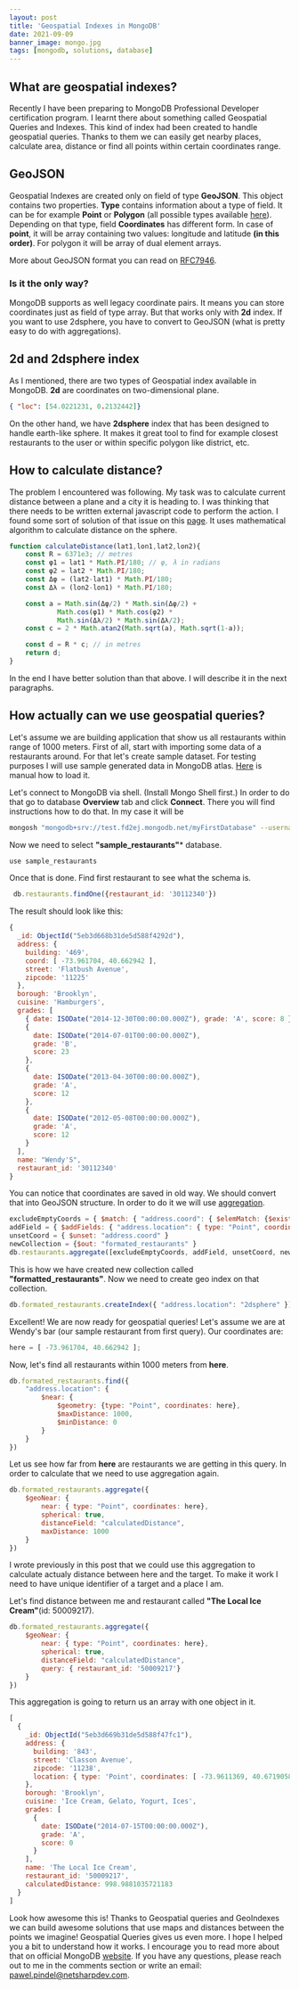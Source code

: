 ```yaml
---
layout: post
title: 'Geospatial Indexes in MongoDB'
date: 2021-09-09
banner_image: mongo.jpg
tags: [mongodb, solutions, database]
---
```


## What are geospatial indexes?

Recently I have been preparing to MongoDB Professional Developer certification program. I learnt there about something called Geospatial Queries and Indexes. This kind of index had been created to handle geospatial queries. Thanks to them we can easily get nearby places, calculate area, distance or find all points within certain coordinates range.

<!--more-->

## GeoJSON

Geospatial Indexes are created only on field of type **GeoJSON**. This object contains two properties. **Type** contains information about a type of field. It can be for example __Point__ or __Polygon__ (all possible types available [here](https://docs.mongodb.com/manual/reference/geojson/)). Depending on that type, field **Coordinates** has different form. In case of __point__, it will be array containing two values: longitude and latitude **(in this order)**. For polygon it will be array of dual element arrays.

More about GeoJSON format you can read on [RFC7946](https://datatracker.ietf.org/doc/html/rfc7946).

### Is it the only way?

MongoDB supports as well legacy coordinate pairs. It means you can store coordinates just as field of type array. But that works only with **2d** index. If you want to use 2dsphere, you have to convert to GeoJSON (what is pretty easy to do with aggregations).

## 2d and 2dsphere index

As I mentioned, there are two types of Geospatial index available in MongoDB. **2d** are coordinates on two-dimensional plane. 
```JSON
{ "loc": [54.0221231, 0.2132442]}
```
On the other hand, we have **2dsphere** index that has been designed to handle earth-like sphere. It makes it great tool to find  for example closest restaurants to the user or within specific polygon like district, etc.

## How to calculate distance?

The problem I encountered was following. My task was to calculate current distance between a plane and a city it is heading to. I was thinking that there needs to be written external javascript code to perform the action. I found some sort of solution of that issue on this [page](https://www.movable-type.co.uk/scripts/latlong.html). It uses mathematical algorithm to calculate distance on the sphere. 
```javascript
function calculateDistance(lat1,lon1,lat2,lon2){	
    const R = 6371e3; // metres
    const φ1 = lat1 * Math.PI/180; // φ, λ in radians
    const φ2 = lat2 * Math.PI/180;
    const Δφ = (lat2-lat1) * Math.PI/180;
    const Δλ = (lon2-lon1) * Math.PI/180;

    const a = Math.sin(Δφ/2) * Math.sin(Δφ/2) +
            Math.cos(φ1) * Math.cos(φ2) *
            Math.sin(Δλ/2) * Math.sin(Δλ/2);
    const c = 2 * Math.atan2(Math.sqrt(a), Math.sqrt(1-a));

    const d = R * c; // in metres
    return d;
}
```

In the end I have better solution than that above. I will describe it in the next paragraphs.

## How actually can we use geospatial queries?

Let's assume we are building application that show us all restaurants within range of 1000 meters.
First of all, start with importing some data of a restaurants around.
For that let's create sample dataset. For testing purposes I will use sample generated data in MongoDB atlas. [Here](https://docs.atlas.mongodb.com/sample-data/) is manual how to load it.

Let's connect to MongoDB via shell. (Install Mongo Shell first.)
In order to do that go to database __Overview__ tab and click __Connect__. There you will find instructions how to do that.
In my case it will be
```bash
mongosh "mongodb+srv://test.fd2ej.mongodb.net/myFirstDatabase" --username admin
```
Now we need to select **"sample_restaurants"*** database.
```javascript
use sample_restaurants
```
Once that is done. Find first restaurant to see what the schema is.
```javascript
 db.restaurants.findOne({restaurant_id: '30112340'})
```
The result should look like this:
```javascript
{
  _id: ObjectId("5eb3d668b31de5d588f4292d"),
  address: {
    building: '469',
    coord: [ -73.961704, 40.662942 ],
    street: 'Flatbush Avenue',
    zipcode: '11225'
  },
  borough: 'Brooklyn',
  cuisine: 'Hamburgers',
  grades: [
    { date: ISODate("2014-12-30T00:00:00.000Z"), grade: 'A', score: 8 },
    {
      date: ISODate("2014-07-01T00:00:00.000Z"),
      grade: 'B',
      score: 23
    },
    {
      date: ISODate("2013-04-30T00:00:00.000Z"),
      grade: 'A',
      score: 12
    },
    {
      date: ISODate("2012-05-08T00:00:00.000Z"),
      grade: 'A',
      score: 12
    }
  ],
  name: "Wendy'S",
  restaurant_id: '30112340'
}
```
You can notice that coordinates are saved in old way. We should convert that into GeoJSON structure. In order to do it we will use [aggregation](https://docs.mongodb.com/manual/aggregation/).
```javascript
excludeEmptyCoords = { $match: { "address.coord": { $elemMatch: {$exists: true}}}}
addField = { $addFields: { "address.location": { type: "Point", coordinates: "$address.coord"} } }
unsetCoord = { $unset: "address.coord" }
newCollection = {$out: "formated_restaurants" }
db.restaurants.aggregate([excludeEmptyCoords, addField, unsetCoord, newCollection]);
```
This is how we have created new collection called **"formatted_restaurants"**. 
Now we need to create geo index on that collection.
```javascript
db.formated_restaurants.createIndex({ "address.location": "2dsphere" })
```
Excellent! We are now ready for geospatial queries! Let's assume we are at Wendy's bar (our sample restaurant from first query). Our coordinates are: 
```javascript
here = [ -73.961704, 40.662942 ];
```

Now, let's find all restaurants within 1000 meters from **here**.
```javascript
db.formated_restaurants.find({
    "address.location": {
        $near: {
            $geometry: {type: "Point", coordinates: here},
            $maxDistance: 1000,
            $minDistance: 0
        }
    }
})
```
Let us see how far from **here** are restaurants we are getting in this query. In order to calculate that we need to use aggregation again.
```javascript
db.formated_restaurants.aggregate({
    $geoNear: {
        near: { type: "Point", coordinates: here},
        spherical: true,
        distanceField: "calculatedDistance",
        maxDistance: 1000
    }
})
```

I wrote previously in this post that we could use this aggregation to calculate actualy distance between here and the target. To make it work I need to have unique identifier of a target and a place I am.

Let's find distance between me and restaurant called __"The Local Ice Cream"__(id: 50009217).

```javascript
db.formated_restaurants.aggregate({
    $geoNear: {
        near: { type: "Point", coordinates: here},
        spherical: true,
        distanceField: "calculatedDistance",
        query: { restaurant_id: '50009217'}
    }
})
```
This aggregation is going to return us an array with one object in it.
```javascript
[
  {
    _id: ObjectId("5eb3d669b31de5d588f47fc1"),
    address: {
      building: '843',
      street: 'Classon Avenue',
      zipcode: '11238',
      location: { type: 'Point', coordinates: [ -73.9611369, 40.6719058 ] }
    },
    borough: 'Brooklyn',
    cuisine: 'Ice Cream, Gelato, Yogurt, Ices',
    grades: [
      {
        date: ISODate("2014-07-15T00:00:00.000Z"),
        grade: 'A',
        score: 0
      }
    ],
    name: 'The Local Ice Cream',
    restaurant_id: '50009217',
    calculatedDistance: 998.9881035721183
  }
]
```

Look how awesome this is! Thanks to Geospatial queries and GeoIndexes we can build awesome solutions that use maps and distances between the points we imagine! Geospatial Queries gives us even more. I hope I helped you a bit to understand how it works. I encourage you to read more about that on official MongoDB [website](https://docs.mongodb.com/manual/geospatial-queries/). If you have any questions, please reach out to me in the comments section or write an email: pawel.pindel@netsharpdev.com.



